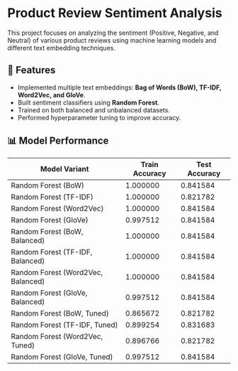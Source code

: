 # Product Review Sentiment Analysis

This project focuses on analyzing the sentiment (Positive, Negative, and Neutral) of various product reviews using machine learning models and different text embedding techniques.

## 📌 Features
- Implemented multiple text embeddings: **Bag of Words (BoW), TF-IDF, Word2Vec, and GloVe**.
- Built sentiment classifiers using **Random Forest**.
- Trained on both balanced and unbalanced datasets.
- Performed hyperparameter tuning to improve accuracy.

## 📊 Model Performance

| Model Variant                      | Train Accuracy | Test Accuracy |
|-----------------------------------|----------------|---------------|
| Random Forest (BoW)               | 1.000000       | 0.841584      |
| Random Forest (TF-IDF)            | 1.000000       | 0.821782      |
| Random Forest (Word2Vec)          | 1.000000       | 0.841584      |
| Random Forest (GloVe)             | 0.997512       | 0.841584      |
| Random Forest (BoW, Balanced)     | 1.000000       | 0.841584      |
| Random Forest (TF-IDF, Balanced)  | 1.000000       | 0.841584      |
| Random Forest (Word2Vec, Balanced)| 1.000000       | 0.841584      |
| Random Forest (GloVe, Balanced)   | 0.997512       | 0.841584      |
| Random Forest (BoW, Tuned)        | 0.865672       | 0.821782      |
| Random Forest (TF-IDF, Tuned)     | 0.899254       | 0.831683      |
| Random Forest (Word2Vec, Tuned)   | 0.896766       | 0.821782      |
| Random Forest (GloVe, Tuned)      | 0.997512       | 0.841584      |

